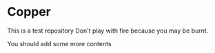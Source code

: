 # Copper
This is a test repository
Don't play with fire because you may be burnt.

You should add some more contents
